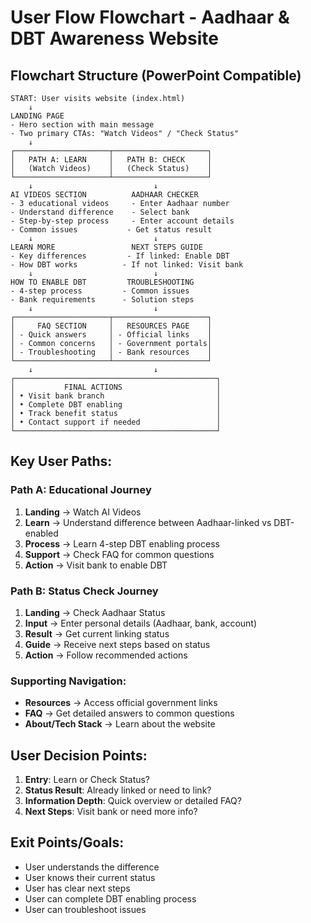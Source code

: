 # User Flow Flowchart - Aadhaar & DBT Awareness Website

## Flowchart Structure (PowerPoint Compatible)

```
START: User visits website (index.html)
    ↓
LANDING PAGE
- Hero section with main message
- Two primary CTAs: "Watch Videos" / "Check Status"
    ↓
┌─────────────────────┬─────────────────────┐
│   PATH A: LEARN     │   PATH B: CHECK     │
│   (Watch Videos)    │   (Check Status)    │
└─────────────────────┴─────────────────────┘
    ↓                           ↓
AI VIDEOS SECTION          AADHAAR CHECKER
- 3 educational videos     - Enter Aadhaar number
- Understand difference    - Select bank
- Step-by-step process     - Enter account details
- Common issues           - Get status result
    ↓                           ↓
LEARN MORE                 NEXT STEPS GUIDE
- Key differences         - If linked: Enable DBT
- How DBT works          - If not linked: Visit bank
    ↓                           ↓
HOW TO ENABLE DBT         TROUBLESHOOTING
- 4-step process         - Common issues
- Bank requirements      - Solution steps
    ↓                           ↓
┌─────────────────────┬─────────────────────┐
│     FAQ SECTION     │   RESOURCES PAGE    │
│ - Quick answers     │ - Official links    │
│ - Common concerns   │ - Government portals│
│ - Troubleshooting   │ - Bank resources    │
└─────────────────────┴─────────────────────┘
    ↓                           ↓
┌─────────────────────────────────────────────┐
│           FINAL ACTIONS                     │
│ • Visit bank branch                         │
│ • Complete DBT enabling                     │
│ • Track benefit status                      │
│ • Contact support if needed                 │
└─────────────────────────────────────────────┘
```

## Key User Paths:

### Path A: Educational Journey
1. **Landing** → Watch AI Videos
2. **Learn** → Understand difference between Aadhaar-linked vs DBT-enabled
3. **Process** → Learn 4-step DBT enabling process
4. **Support** → Check FAQ for common questions
5. **Action** → Visit bank to enable DBT

### Path B: Status Check Journey
1. **Landing** → Check Aadhaar Status
2. **Input** → Enter personal details (Aadhaar, bank, account)
3. **Result** → Get current linking status
4. **Guide** → Receive next steps based on status
5. **Action** → Follow recommended actions

### Supporting Navigation:
- **Resources** → Access official government links
- **FAQ** → Get detailed answers to common questions
- **About/Tech Stack** → Learn about the website

## User Decision Points:
1. **Entry**: Learn or Check Status?
2. **Status Result**: Already linked or need to link?
3. **Information Depth**: Quick overview or detailed FAQ?
4. **Next Steps**: Visit bank or need more info?

## Exit Points/Goals:
- User understands the difference
- User knows their current status
- User has clear next steps
- User can complete DBT enabling process
- User can troubleshoot issues
